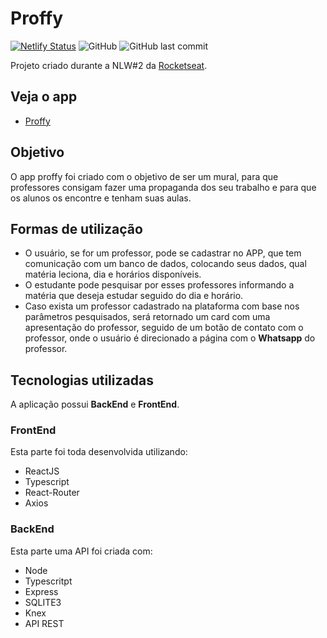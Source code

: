 # Proffy

[![Netlify Status](https://api.netlify.com/api/v1/badges/dd1a45e2-3d85-43e1-adf3-9e2803742b0f/deploy-status)](https://app.netlify.com/sites/findyourproffy/deploys)
![GitHub](https://img.shields.io/github/license/MSpilari/ProffyNLW?style=plastic)
![GitHub last commit](https://img.shields.io/github/last-commit/MSpilari/ProffyNLW?style=plastic)

Projeto criado durante a NLW#2 da [Rocketseat](https://rocketseat.com.br/).

## Veja o app

- [Proffy](https://findyourproffy.netlify.app)

## Objetivo

O app proffy foi criado com o objetivo de ser um mural, para que professores consigam fazer uma propaganda dos seu trabalho
e para que os alunos os encontre e tenham suas aulas.

## Formas de utilização

- O usuário, se for um professor, pode se cadastrar no APP, que tem comunicação com um banco de dados, colocando seus dados, qual matéria leciona, dia e horários disponíveis.
- O estudante pode pesquisar por esses professores informando a matéria que deseja estudar seguido do dia e horário.
- Caso exista um professor cadastrado na plataforma com base nos parâmetros pesquisados, será retornado um card com uma apresentação do professor, seguido de um
botão de contato com o professor, onde o usuário é direcionado a página com o **Whatsapp** do professor.

## Tecnologias utilizadas

A aplicação possui **BackEnd** e **FrontEnd**.

### **FrontEnd**

Esta parte foi toda desenvolvida utilizando:

- ReactJS
- Typescript
- React-Router
- Axios

### **BackEnd**

Esta parte uma API foi criada com:

- Node
- Typescritpt
- Express
- SQLITE3
- Knex
- API REST

